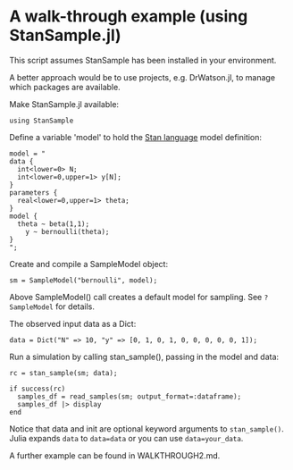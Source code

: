 # A walk-through example (using StanSample.jl)

This script assumes StanSample has been installed in your environment.

A better approach would be to use projects, e.g. DrWatson.jl, to manage which packages are available.

Make StanSample.jl available:
```
using StanSample
```

Define a variable 'model' to hold the [Stan language](https://mc-stan.org/docs/2_21/reference-manual/index.html) model definition:

```
model = "
data { 
  int<lower=0> N; 
  int<lower=0,upper=1> y[N];
} 
parameters {
  real<lower=0,upper=1> theta;
} 
model {
  theta ~ beta(1,1);
    y ~ bernoulli(theta);
}
";
```

Create and compile a SampleModel object:

```
sm = SampleModel("bernoulli", model);
```

Above SampleModel() call creates a default model for sampling. See `?SampleModel` for details.

The observed input data as a Dict:

```
data = Dict("N" => 10, "y" => [0, 1, 0, 1, 0, 0, 0, 0, 0, 1]);
```

Run a simulation by calling stan_sample(), passing in the model and data: 
```
rc = stan_sample(sm; data);

if success(rc)
  samples_df = read_samples(sm; output_format=:dataframe);
  samples_df |> display
end
```

Notice that data and init are optional keyword arguments to `stan_sample()`. Julia expands `data` to `data=data` or you can use `data=your_data`.

A further example can be found in WALKTHROUGH2.md.
